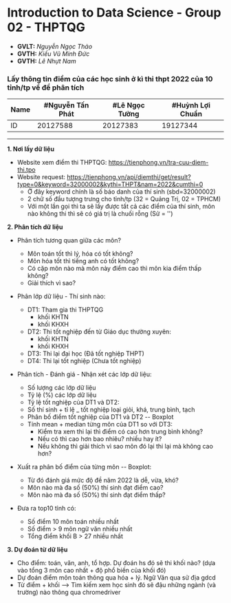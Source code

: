 # Introduction to Data Science - Group 02 - THPTQG

- **GVLT:** 	*Nguyễn Ngọc Thảo*
- **GVTH:**   *Kiều Vũ Minh Đức*
- **GVTH:**   *Lê Nhựt Nam*

### Lấy thông tin điểm của các học sinh ở kì thi thpt 2022 của 10 tỉnh/tp về để phân tích

Name | #Nguyễn Tấn Phát | #Lê Ngọc Tường | #Huỳnh Lợi Chuẩn 
--- | --- | --- | --- 
ID | 20127588 | 20127383 | 19127344 
------------------------------------------------------------------------------------
**1. Nơi lấy dữ liệu**
- Website xem điểm thi THPTQG: https://tienphong.vn/tra-cuu-diem-thi.tpo
- Website request: https://tienphong.vn/api/diemthi/get/result?type=0&keyword=32000002&kythi=THPT&nam=2022&cumthi=0
    - Ở đây keyword chính là số báo danh của thí sinh (sbd=32000002)
    - 2 chữ số đầu tượng trưng cho tỉnh/tp (32 = Quảng Trị, 02 = TPHCM)
    - Với một lần gọi thì ta sẽ lấy được tất cả các điểm của thí sinh, môn nào không thi thì sẽ có giá trị là chuối rỗng (Sử = '')
    
**2. Phân tích dữ liệu**

- Phân tích tương quan giữa các môn? 
    - Môn toán tốt thì lý, hóa có tốt không? 
    - Môn hóa tốt thì tiếng anh có tốt không?
    - Có cặp môn nào mà môn này điểm cao thì môn kia điểm thấp không?
    - Giải thích vì sao?

- Phân lớp dữ liệu - Thí sinh nào:
    - DT1: Tham gia thi THPTQG
        - khối KHTN
        - khối KHXH
    - DT2: Thi tốt nghiệp đến từ Giáo dục thường xuyên:
        - khối KHTN
        - khối KHXH
    - DT3: Thi lại đại học (Đã tốt nghiệp THPT)
    - DT4: Thi lại tốt nghiệp (Chưa tốt nghiệp)

- Phân tích - Đánh giá - Nhận xét các lớp dữ liệu:
    - Số lượng các lớp dữ liệu
    - Tỷ lệ (%) các lớp dữ liệu
    - Tỷ lệ tốt nghiệp của DT1 và DT2:
    - Số thí sinh + tỉ lệ _ tốt nghiệp loại giỏi, khá, trung bình, tạch
    - Phân bố điểm tốt nghiệp của DT1 và DT2 -- Boxplot
    - Tính mean + median từng môn của DT1 so với DT3:
        - Kiểm tra xem thi lại thì điểm có cao hơn trung bình không?
        - Nếu có thì cao hơn bao nhiêu? nhiều hay ít?
        - Nếu không thì giải thích vì sao môn đó lại thi lại mà không cao hơn?

- Xuất ra phân bố điểm của từng môn -- Boxplot: 
    - Từ đó đánh giá mức độ đề năm 2022 là dễ, vừa, khó?
    - Môn nào mà đa số (50%) thí sinh đạt điểm cao?
    - Môn nào mà đa số (50%) thí sinh đạt điểm thấp?
    
- Đưa ra top10 tỉnh có:
    - Số điểm 10 môn toán nhiều nhất
    - Số điểm > 9 môn ngữ văn nhiều nhất
    - Tổng điểm khối B > 27 nhiều nhất


**3. Dự đoán từ dữ liệu**
- Cho điểm: toán, văn, anh, tổ hợp. Dự đoán hs đó sẽ thi khối nào? (dựa vào tổng 3 môn cao nhất + độ phổ biến của khối đó)
- Dự đoán điểm môn toán thông qua hóa + lý. Ngữ Văn qua sử địa gdcd
- Từ điểm + khối --> Tìm kiếm xem học sinh đó sẽ đậu những ngành (và trường) nào thông qua chromedriver
